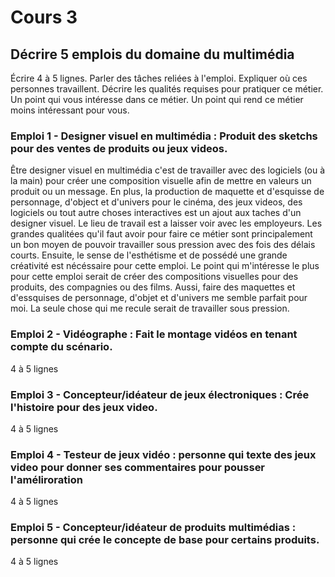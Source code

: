 # Cours 3
## Décrire 5 emplois du domaine du multimédia
Écrire 4 à 5 lignes. Parler des tâches reliées à l'emploi. Expliquer où ces personnes travaillent. Décrire les qualités requises pour pratiquer ce métier. Un point qui vous intéresse dans ce métier. Un point qui rend ce métier moins intéressant pour vous.

### Emploi 1 - Designer visuel en multimédia : Produit des sketchs pour des ventes de produits ou jeux videos.

Être designer visuel en multimédia c'est de travailler avec des logiciels (ou à la main) pour créer une composition visuelle afin de mettre en valeurs un produit ou un message. En plus, la production de maquette et d'esquisse de personnage, d'object et d'univers pour le cinéma, des jeux videos, des logiciels ou tout autre choses interactives est un ajout aux taches d'un designer visuel. Le lieu de travail est a laisser voir avec les employeurs. Les grandes qualitées qu'il faut avoir pour faire ce métier sont principalement un bon moyen de pouvoir travailler sous pression avec des fois des délais courts. Ensuite, le sense de l'esthétisme et de possédé une grande créativité est nécéssaire pour cette emploi. Le point qui m'intéresse le plus pour cette emploi serait de créer des compositions visuelles pour des produits, des compagnies ou des films. Aussi, faire des maquettes et d'essquises de personnage, d'objet et d'univers me semble parfait pour moi. La seule chose qui me recule serait de travailler sous pression.

### Emploi 2 - Vidéographe : Fait le montage vidéos en tenant compte du scénario.
4 à 5 lignes

### Emploi 3 - Concepteur/idéateur de jeux électroniques : Crée l'histoire pour des jeux video.

4 à 5 lignes 

### Emploi 4 - Testeur de jeux vidéo : personne qui texte des jeux video pour donner ses commentaires pour pousser l'améliroration

4 à 5 lignes

### Emploi 5 - Concepteur/idéateur de produits multimédias : personne qui crée le concepte de base pour certains produits.

4 à 5 lignes

